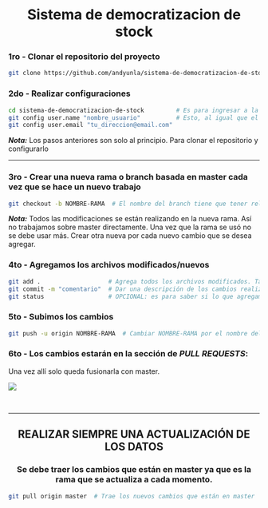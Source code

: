 <div align="center">
  <h1>Sistema de democratizacion de stock</h1>
</div>


### 1ro - Clonar el repositorio del proyecto
```bash
git clone https://github.com/andyunla/sistema-de-democratizacion-de-stock.git
```

### 2do - Realizar configuraciones
```bash
cd sistema-de-democratizacion-de-stock         # Es para ingresar a la carpeta del proyecto descargada
git config user.name "nombre_usuario"          # Esto, al igual que el email hacerlo una vez. Luego no harán falta
git config user.email "tu_direccion@email.com"
```
___Nota:___ Los pasos anteriores son solo al principio. Para clonar el repositorio y configurarlo

<hr>

### 3ro - Crear una nueva rama o branch basada en master cada vez que se hace un nuevo trabajo
```bash
git checkout -b NOMBRE-RAMA  # El nombre del branch tiene que tener relación a los que se hace. Ej: agregar-sql
```
___Nota:___ Todos las modificaciones se están realizando en la nueva rama. Así no trabajamos sobre master directamente. Una vez que la rama se usó no se debe usar más. Crear otra nueva por cada nuevo cambio que se desea agregar.

### 4to - Agregamos los archivos modificados/nuevos
```bash
git add .                   # Agrega todos los archivos modificados. También puede ser: git add --all o git add *
git commit -m "comentario"  # Dar una descripción de los cambios realizados
git status                  # OPCIONAL: es para saber si lo que agregamos anteriormente están listos
```

### 5to - Subimos los cambios
```bash
git push -u origin NOMBRE-RAMA  # Cambiar NOMBRE-RAMA por el nombre del actual branch. Ej: git push origin agregar-sql
```

### 6to - Los cambios estarán en la sección de _PULL REQUESTS_:
Una vez allí solo queda fusionarla con master.

<img src="https://imgur.com/MepGlwJl.png" />

<br><hr>
<div align="center">
  <h2>REALIZAR SIEMPRE UNA ACTUALIZACIÓN DE LOS DATOS</h1>
  <h3>Se debe traer los cambios que están en master ya que es la rama que se actualiza a cada momento.</h3>
</div>

```bash
git pull origin master  # Trae los nuevos cambios que están en master
```
